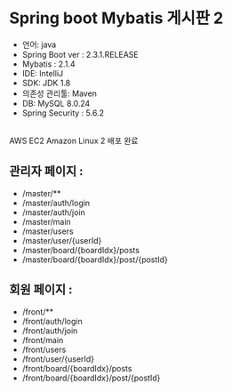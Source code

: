# Spring boot Mybatis 게시판 2 
<ul>
  <li>언어: java</li>
  <li>Spring Boot ver : 2.3.1.RELEASE</li>
  <li>Mybatis : 2.1.4</li>
  <li>IDE: IntelliJ</li>
  <li>SDK: JDK 1.8</li>
  <li>의존성 관리툴: Maven</li>
  <li>DB: MySQL 8.0.24</li>
  <li>Spring Security : 5.6.2</li>
</ul>
<br>
<span>AWS EC2 Amazon Linux 2 배포 완료</span><br> 
<h2>관리자 페이지 :</h2>
<ul>
  <li>/master/**</li>
  <li>/master/auth/login</li>
  <li>/master/auth/join</li>
  <li>/master/main</li>
  <li>/master/users</li>
  <li>/master/user/{userId}</li>
  <li>/master/board/{boardIdx}/posts</li>
  <li>/master/board/{boardIdx}/post/{postId}</li>
</ul>

<h2>회원 페이지 :</h2>
<ul>
  <li>/front/**</li>
  <li>/front/auth/login</li>
  <li>/front/auth/join</li>
  <li>/front/main</li>
  <li>/front/users</li>
  <li>/front/user/{userId}</li>
  <li>/front/board/{boardIdx}/posts</li>
  <li>/front/board/{boardIdx}/post/{postId}</li>
</ul>
